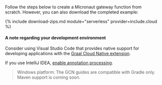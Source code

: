 Follow the steps below to create a Micronaut gateway function from scratch. However, you can also download the completed example:

{% include download-zips.md module="serverless" provider=include.cloud %}

#### A note regarding your development environment

Consider using Visual Studio Code that provides native support for developing applications with the [Graal Cloud Native extension](/gcn/vscode-tools/using-gcn-vscode-tools/).

If you use IntelliJ IDEA, [enable annotation processing](/gcn/resources/img/annotationprocessorsintellij.png).

<blockquote>
  <p>Windows platform: The GCN guides are compatible with Gradle only. Maven support is coming soon.</p>
</blockquote>